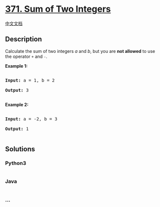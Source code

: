 # [371. Sum of Two Integers](https://leetcode.com/problems/sum-of-two-integers)

[中文文档](/solution/0300-0399/0371.Sum%20of%20Two%20Integers/README.md)

## Description

<p>Calculate the sum of two integers <i>a</i> and <i>b</i>, but you are <b>not allowed</b> to use the operator <code>+</code> and <code>-</code>.</p>

<div>

<p><strong>Example 1:</strong></p>

<pre>

<strong>Input: </strong>a = <span id="example-input-1-1">1</span>, b = <span id="example-input-1-2">2</span>

<strong>Output: </strong><span id="example-output-1">3</span>

</pre>

<div>

<p><strong>Example 2:</strong></p>

<pre>

<strong>Input: </strong>a = -<span id="example-input-2-1">2</span>, b = <span id="example-input-2-2">3</span>

<strong>Output: </strong>1

</pre>

</div>

</div>

## Solutions

<!-- tabs:start -->

### **Python3**

```python

```

### **Java**

```java

```

### **...**

```

```

<!-- tabs:end -->
